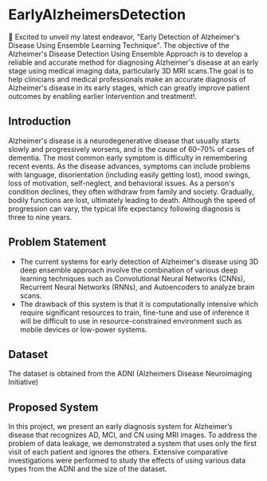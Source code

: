 # EarlyAlzheimersDetection

🌟 Excited to unveil my latest endeavor, "Early Detection of Alzheimer's Disease Using Ensemble Learning Technique". The objective of the Alzheimer's Disease Detection Using Ensemble Approach is to develop a reliable and accurate method for diagnosing Alzheimer's disease at an early stage using medical imaging data, particularly 3D MRI scans.The goal is to help clinicians and medical professionals make an accurate diagnosis of Alzheimer's disease in its early stages, which can greatly improve patient outcomes by enabling earlier intervention and treatment!. 

 ## Introduction
 Alzheimer's disease is a neurodegenerative disease that usually starts slowly and progressively worsens, and is the cause of 60–70% of cases of dementia. The most common early symptom is difficulty in remembering recent events. As the disease advances, symptoms can include problems with language, disorientation (including easily getting lost), mood swings, loss of motivation, self-neglect, and behavioral issues. As a person's condition declines, they often withdraw from family and society. Gradually, bodily functions are lost, ultimately leading to death. Although the speed of progression can vary, the typical life expectancy following diagnosis is three to nine years.


 ## Problem Statement
  - The current systems for early detection of Alzheimer's disease using 3D deep ensemble approach involve the combination of various deep learning techniques such as Convolutional Neural Networks (CNNs), Recurrent Neural Networks (RNNs), and Autoencoders to analyze brain scans. 
  - The drawback of this system is that it is computationally intensive which require significant resources to train, fine-tune and use of inference it will be difficult to use in resource-constrained environment such as mobile devices or low-power systems.


 ## Dataset
 The dataset is obtained from the ADNI (Alzheimers Disease Neuroimaging Initiative)

 ## Proposed System
 In this project, we present an early diagnosis system for Alzheimer’s disease that recognizes AD, MCI, and CN using MRI images. To address the problem of data leakage, we demonstrated a system that uses only the first visit of each patient and ignores the others. Extensive comparative investigations were performed to study the effects of using various data types from the ADNI and the size of the dataset.
